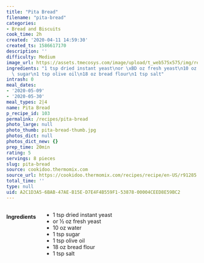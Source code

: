 ```yaml
---
title: "Pita Bread"
filename: "pita-bread"
categories:
- Bread and Biscuits
cook_time: 2h
created: '2020-04-11 14:59:30'
created_ts: 1586617170
description: ''
difficulty: Medium
image_url: https://assets.tmecosys.com/image/upload/t_web575x575/img/recipe/ras/Assets/942C8336-8F3F-41CA-85D7-1A3CF42E0547/Derivates/D25184C1-D5A1-4D44-8637-7AEF21018166.jpg
ingredients: "1 tsp dried instant yeast\nor \xBD oz fresh yeast\n10 oz water\n1 tsp\
  \ sugar\n1 tsp olive oil\n18 oz bread flour\n1 tsp salt"
intrash: 0
meal_dates:
- '2020-05-09'
- '2020-05-30'
meal_types: 2|4
name: Pita Bread
p_recipe_id: 103
permalink: /recipes/pita-bread
photo_large: null
photo_thumb: pita-bread-thumb.jpg
photos_dict: null
photos_dict_new: {}
prep_time: 20min
rating: 5
servings: 8 pieces
slug: pita-bread
source: cookidoo.thermomix.com
source_url: https://cookidoo.thermomix.com/recipes/recipe/en-US/r91285
total_time: ''
type: null
uid: A2C1D3A5-6BAB-47AE-B15E-D7E4F4B559F1-53878-00004CEED8E59BC2
---
```

<div class="large-8 medium-7 columns" id="writeup">	</div><!-- #writeup -->
</div><!-- #row-one -->
<div class="row" id="row-two">	<div class="medium-4 small-5 columns" id="ingredients"><h4>Ingredients</h4><div class="box box-ingredients content"><ul>
<li>1 tsp dried instant yeast</li>
<li>or ½ oz fresh yeast</li>
<li>10 oz water</li>
<li>1 tsp sugar</li>
<li>1 tsp olive oil</li>
<li>18 oz bread flour</li>
<li>1 tsp salt</li>
</ul>
</div>	</div>	<div class="medium-6 small-7 columns" id="directions">	</div>